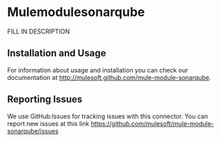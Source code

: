 
Mulemodulesonarqube
=========================

FILL IN DESCRIPTION

Installation and Usage
----------------------

For information about usage and installation you can check our documentation at http://mulesoft.github.com/mule-module-sonarqube.

Reporting Issues
----------------

We use GitHub:Issues for tracking issues with this connector. You can report new issues at this link https://github.com/mulesoft/mule-module-sonarqube/issues